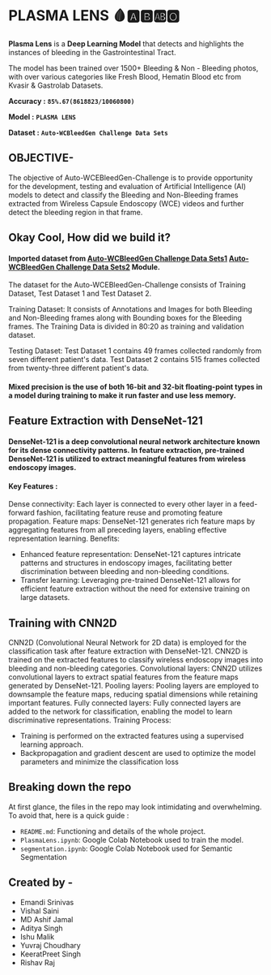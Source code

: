 # PLASMA LENS 🩸🅰️🅱️🆎🅾️

**Plasma Lens** is a **Deep Learning Model** that detects and highlights the instances of bleeding in the Gastrointestinal Tract.
                 
The model has been trained over 1500+ Bleeding & Non - Bleeding photos, with over various categories like Fresh Blood, Hematin Blood etc from Kvasir & Gastrolab Datasets.

**Accuracy :** **`85%.67(8618823/10060800)`**

**Model :** **`PLASMA LENS`**

**Dataset :** **`Auto-WCBleedGen Challenge Data Sets`**

## OBJECTIVE-
The objective of Auto-WCEBleedGen-Challenge is to provide opportunity for the development, testing and evaluation of Artificial Intelligence (AI) models to detect and classify the Bleeding and Non-Bleeding frames extracted from Wireless Capsule Endoscopy (WCE) videos and further detect the bleeding region in that frame.

## Okay Cool, How did we build it?

#### Imported dataset from **[Auto-WCBleedGen Challenge Data Sets1](https://zenodo.org/records/10642779)**  **[Auto-WCBleedGen Challenge Data Sets2](https://zenodo.org/records/10156571)** Module.

The dataset for the Auto-WCEBleedGen-Challenge consists of Training Dataset, Test Dataset 1 and Test Dataset 2.

Training Dataset: It consists of Annotations and Images for both Bleeding and Non-Bleeding frames along with Bounding boxes for the Bleeding frames. The Training Data is divided in 80:20 as training and validation dataset.

Testing Dataset: Test Dataset 1 contains 49 frames collected randomly from seven different patient's data. Test Dataset 2 contains 515 frames collected from twenty-three different patient's data.

#### Mixed precision is the use of both 16-bit and 32-bit floating-point types in a model during training to make it **run faster** and use **less memory**.

## Feature Extraction with DenseNet-121

#### DenseNet-121 is a deep convolutional neural network architecture known for its dense connectivity patterns. In feature extraction, pre-trained DenseNet-121 is utilized to extract meaningful features from wireless endoscopy images.

#### Key Features :
Dense connectivity: Each layer is connected to every other layer in a feed-forward fashion, facilitating feature reuse and promoting feature propagation.
Feature maps: DenseNet-121 generates rich feature maps by aggregating features from all preceding layers, enabling effective representation learning.
Benefits:
  - Enhanced feature representation: DenseNet-121 captures intricate patterns and structures in endoscopy images, facilitating better discrimination between bleeding and non-bleeding conditions.
  - Transfer learning: Leveraging pre-trained DenseNet-121 allows for efficient feature extraction without the need for extensive training on large datasets.

## Training with CNN2D

CNN2D (Convolutional Neural Network for 2D data) is employed for the classification task after feature extraction with DenseNet-121. CNN2D is trained on the extracted features to classify wireless endoscopy images into bleeding and non-bleeding categories.
Convolutional layers: CNN2D utilizes convolutional layers to extract spatial features from the feature maps generated by DenseNet-121.
Pooling layers: Pooling layers are employed to downsample the feature maps, reducing spatial dimensions while retaining important features.
Fully connected layers: Fully connected layers are added to the network for classification, enabling the model to learn discriminative representations.
Training Process:
  - Training is performed on the extracted features using a supervised learning approach.
  - Backpropagation and gradient descent are used to optimize the model parameters and minimize the classification loss

## Breaking down the repo

At first glance, the files in the repo may look intimidating and overwhelming. To avoid that, here is a quick guide :

* `README.md`: Functioning and details of the whole project.
* `PlasmaLens.ipynb`: Google Colab Notebook used to train the model.
* `segmentation.ipynb`: Google Colab Notebook used for Semantic Segmentation 

## Created by - 

*  Emandi Srinivas
*  Vishal Saini
*  MD Ashif Jamal
*  Aditya Singh
*  Ishu Malik
*  Yuvraj Choudhary
*  KeeratPreet Singh
*  Rishav Raj
